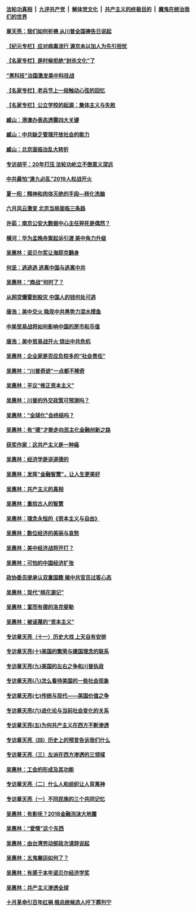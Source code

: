 

####  [法轮功真相](../../../../basic/blob/master/README.md?t=07090102) &nbsp;|&nbsp; [九评共产党](../../../../9ping.md/blob/master/README.md?t=07090102) &nbsp;|&nbsp; [解体党文化](../../../../jtdwh.md/blob/master/README.md?t=07090102)  &nbsp;|&nbsp; [共产主义的终极目的](../../../../gczydzjmd.md/blob/master/README.md?t=07090102) &nbsp;|&nbsp; [魔鬼在统治我们的世界](../../../../mgztzwmdsj.md/blob/master/README.md?t=07090102) 

#### [章天亮：我们如何祈祷 从川普全国祷告日说起](../pages/nsc423/n11944627.md?t=07090102) 

#### [【纪元专栏】应对病毒流行 渥京未以加人为先引担忧](../pages/nsc423/n11875714.md?t=07090102) 

#### [【名家专栏】是时候拒绝“封杀文化”了](../pages/nsc423/n11814093.md?t=07090102) 

#### [“黑科技”治国激发美中科技战](../pages/nsc423/n11638056.md?t=07090102) 

#### [【名家专栏】老兵节上一段触动心弦的回忆](../pages/nsc423/n11646016.md?t=07090102) 

#### [【名家专栏】公立学校的起源：集体主义与失败](../pages/nsc423/n11601833.md?t=07090102) 

#### [臧山：港澳办表态透露四大关键](../pages/nsc423/n11421628.md?t=07090102) 

#### [臧山：中共缺乏管理开放社会的能力](../pages/nsc423/n11407457.md?t=07090102) 

#### [臧山：北京面临治乱大转折](../pages/nsc423/n11406895.md?t=07090102) 

#### [专访胡平：20年打压 法轮功屹立不倒意义深远](../pages/nsc423/n11398800.md?t=07090102) 

#### [中共最怕“逢九必乱”2019人权战开火](../pages/nsc423/n11385248.md?t=07090102) 

#### [夏一阳：精神和肉体灭绝的手段—转化洗脑](../pages/nsc423/n11368250.md?t=07090102) 

#### [六月风云激变 北京当局面临三条路](../pages/nsc423/n11313668.md?t=07090102) 

#### [许茹：南京公安大数据中心主任猝死是偶然？](../pages/nsc423/n11064744.md?t=07090102) 

#### [横河：华为孟晚舟案起诉引渡 美中角力升级](../pages/nsc423/n11027230.md?t=07090102) 

#### [吴惠林：诺贝尔奖让海耶克翻身](../pages/nsc423/n10890049.md?t=07090102) 

#### [何坚：逃逃逃 逃离中国与逃离中共](../pages/nsc423/n10592891.md?t=07090102) 

#### [吴惠林：“商战”何时了？](../pages/nsc423/n10573558.md?t=07090102) 

#### [从网贷爆雷到股灾 中国人的钱何处可逃](../pages/nsc423/n10572800.md?t=07090102) 

#### [唐浩：美中交火 隐现中共黑势力混水摸鱼](../pages/nsc423/n10544040.md?t=07090102) 

#### [中美贸易战将如何影响中国的房市和币值](../pages/nsc423/n10543697.md?t=07090102) 

#### [唐浩：美中贸易战开火 烧出中共危机](../pages/nsc423/n10540126.md?t=07090102) 

#### [吴惠林：企业家是否应负较多的“社会责任”](../pages/nsc423/n10535022.md?t=07090102) 

#### [吴惠林：“川普奇迹”一点都不稀奇](../pages/nsc423/n10512808.md?t=07090102) 

#### [吴惠林：平议“修正资本主义”](../pages/nsc423/n10495724.md?t=07090102) 

#### [吴惠林：川普的外交政策可预测吗？](../pages/nsc423/n10462387.md?t=07090102) 

#### [吴惠林：“全球化”会终结吗？](../pages/nsc423/n10452838.md?t=07090102) 

#### [吴惠林：有“德”才能走向民主化金融创新之路](../pages/nsc423/n10432292.md?t=07090102) 

#### [获奖作家：这共产主义是一种癌](../pages/nsc423/n10431541.md?t=07090102) 

#### [吴惠林：经济学是讲道德的](../pages/nsc423/n10398014.md?t=07090102) 

#### [吴惠林：发挥“金融智慧”，让人生更美好](../pages/nsc423/n10375019.md?t=07090102) 

#### [吴惠林：共产主义的真相](../pages/nsc423/n10351394.md?t=07090102) 

#### [吴惠林：重拾古人的智慧](../pages/nsc423/n10337691.md?t=07090102) 

#### [吴惠林：理念永恒的《资本主义与自由》](../pages/nsc423/n10316274.md?t=07090102) 

#### [吴惠林：数位经济的美丽与哀愁](../pages/nsc423/n10292946.md?t=07090102) 

#### [吴惠林：美中经济战将开打？](../pages/nsc423/n10258825.md?t=07090102) 

#### [吴惠林：可怕的中国经济扩张](../pages/nsc423/n10219147.md?t=07090102) 

#### [政协委员提承认双重国籍 揭中共官员过客心态](../pages/nsc423/n10208809.md?t=07090102) 

#### [吴惠林：现代“桃花源记”](../pages/nsc423/n10185234.md?t=07090102) 

#### [吴惠林：富而有德的洛克斐勒](../pages/nsc423/n10142264.md?t=07090102) 

#### [吴惠林：被诬蔑的“资本主义”](../pages/nsc423/n10124816.md?t=07090102) 

#### [专访章天亮（十一）历史大戏 上天自有安排](../pages/nsc423/n10094905.md?t=07090102) 

#### [专访章天亮(十)美国的繁荣与建国理念的联系](../pages/nsc423/n10094899.md?t=07090102) 

#### [专访章天亮(九)美国的左右之争和川普执政](../pages/nsc423/n10094889.md?t=07090102) 

#### [专访章天亮(八)怎么看待美国的一些社会现象](../pages/nsc423/n10094857.md?t=07090102) 

#### [专访章天亮(七)传统与现代——美国价值之争](../pages/nsc423/n10093140.md?t=07090102) 

#### [专访章天亮(六)进化论与当前社会变化的关系](../pages/nsc423/n10092036.md?t=07090102) 

#### [专访章天亮(五)为何共产主义在西方不断渗透](../pages/nsc423/n10083620.md?t=07090102) 

#### [专访章天亮（四）历史上的预言告诉我们什么](../pages/nsc423/n10083606.md?t=07090102) 

#### [专访章天亮（三）左派在西方渗透的三领域](../pages/nsc423/n10081115.md?t=07090102) 

#### [吴惠林：工会的形成及其功能](../pages/nsc423/n10080633.md?t=07090102) 

#### [专访章天亮（二）什么人和组织让人背离神](../pages/nsc423/n10076637.md?t=07090102) 

#### [专访章天亮（一）不同民族的三个共同记忆](../pages/nsc423/n10074188.md?t=07090102) 

#### [吴惠林：有影呒？2018金融泡沫大地震](../pages/nsc423/n10040534.md?t=07090102) 

#### [吴惠林：“爱情”这个东西](../pages/nsc423/n10019423.md?t=07090102) 

#### [吴惠林：由台湾劳动部政次请辞说起](../pages/nsc423/n9979679.md?t=07090102) 

#### [吴惠林：五鬼搬运如何了？](../pages/nsc423/n9925338.md?t=07090102) 

#### [吴惠林：有感于本年诺贝尔经济学奖](../pages/nsc423/n9871883.md?t=07090102) 

#### [吴惠林：共产主义渗透全球](../pages/nsc423/n9812748.md?t=07090102) 

#### [十月革命引百年红祸 俄总统候选人吁下葬列宁](../pages/nsc423/n9810182.md?t=07090102) 

